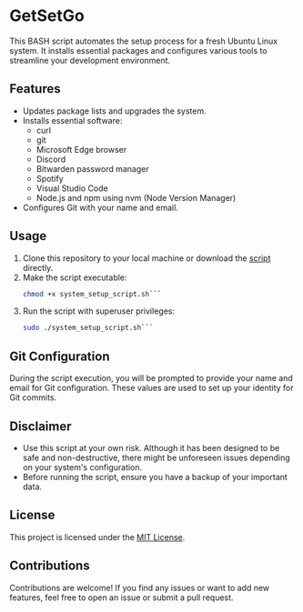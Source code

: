 # GetSetGo

This BASH script automates the setup process for a fresh Ubuntu Linux system. It installs essential packages and configures various tools to streamline your development environment.

## Features

- Updates package lists and upgrades the system.
- Installs essential software:
  - curl
  - git
  - Microsoft Edge browser
  - Discord
  - Bitwarden password manager
  - Spotify
  - Visual Studio Code
  - Node.js and npm using nvm (Node Version Manager)
- Configures Git with your name and email.

## Usage

1. Clone this repository to your local machine or download the [script](system_setup_script.sh) directly.
2. Make the script executable:
   ```bash
   chmod +x system_setup_script.sh```
3. Run the script with superuser privileges:
   ```bash
   sudo ./system_setup_script.sh```

## Git Configuration
During the script execution, you will be prompted to provide your name and email for Git configuration. These values are used to set up your identity for Git commits.

## Disclaimer
- Use this script at your own risk. Although it has been designed to be safe and non-destructive, there might be unforeseen issues depending on your system's configuration.
- Before running the script, ensure you have a backup of your important data.

## License
This project is licensed under the [MIT License](LICENSE.md).

## Contributions
Contributions are welcome! If you find any issues or want to add new features, feel free to open an issue or submit a pull request.
